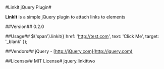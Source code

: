 #LinkIt jQuery Plugin#

**LinkIt** is a simple jQuery plugin to attach links to elements 

##Version##
0.2.0

##Usage##
	$('span').linkit({
          href: 'http://test.com',
          text: 'Click Me',
          target: '_blank'
       });

##Vendors##
jQuery - [http://jQuery.com](http://jquery.com)

##License##
MIT License# jquery.linkittwo
